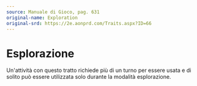 ```yaml
---
source: Manuale di Gioco, pag. 631
original-name: Exploration
original-srd: https://2e.aonprd.com/Traits.aspx?ID=66
---
```


# Esplorazione

Un'attività con questo tratto richiede più di un turno per essere usata e di
solito può essere utilizzata solo durante la modalità esplorazione.
